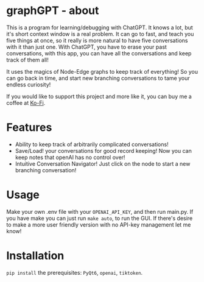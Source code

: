 # graphGPT - about
This is a program for learning/debugging with ChatGPT. It knows a lot, but it's short context window is a real problem. It can go to fast, and teach you five things at once, so it really is more natural to have five conversations with it than just one. With ChatGPT, you have to erase your past conversations, with this app, you can have all the conversations and keep track of them all!

It uses the magics of Node-Edge graphs to keep track of everything! So you can go back in time, and start new branching conversations to tame your endless curiosity!

If you would like to support this project and more like it, you can buy me a coffee at [Ko-Fi](https://www.ko-fi.com/collegefishies).

# Features
  - Ability to keep track of arbitrarily complicated conversations!
  - Save/Load! your conversations for good record keeping! Now you can keep notes that openAI has no control over!
  - Intuitive Conversation Navigator! Just click on the node to start a new branching conversation!



# Usage
Make your own .env file with your `OPENAI_API_KEY`, and then run main.py. If you have make you can just run `make auto`, to run the GUI.
If there's desire to make a more user friendly version with no API-key management let me know!

# Installation
`pip install` the prerequisites:
      `PyQt6`,
      `openai`,
      `tiktoken`.
